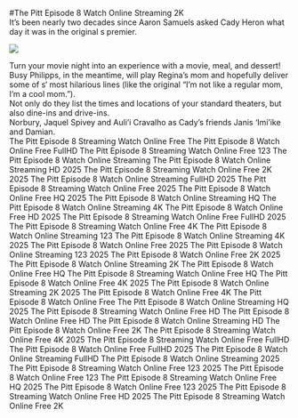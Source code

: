 #The Pitt Episode 8 Watch Online Streaming 2K  
It’s been nearly two decades since Aaron Samuels asked Cady Heron what day it was in the original s premier.  
  
[![](https://i.imgur.com/qSNzIqt.png)](https://movie.rssnews.media/PyYlAlCJ.php)  
  
Turn your movie night into an experience with a movie, meal, and dessert!  
Busy Philipps, in the meantime, will play Regina’s mom and hopefully deliver some of s‘ most hilarious lines (like the original “I’m not like a regular mom, I’m a cool mom.”).  
Not only do they list the times and locations of your standard theaters, but also dine-ins and drive-ins.  
Norbury, Jaquel Spivey and Auli’i Cravalho as Cady’s friends Janis ‘Imi’ike and Damian.  
The Pitt Episode 8 Streaming Watch Online Free
The Pitt Episode 8 Watch Online Free FullHD
The Pitt Episode 8 Streaming Watch Online Free 123
The Pitt Episode 8 Watch Online Streaming
The Pitt Episode 8 Watch Online Streaming HD 2025
The Pitt Episode 8 Streaming Watch Online Free 2K 2025
The Pitt Episode 8 Watch Online Streaming FullHD 2025
The Pitt Episode 8 Streaming Watch Online Free 2025
The Pitt Episode 8 Watch Online Free HQ 2025
The Pitt Episode 8 Watch Online Streaming HQ
The Pitt Episode 8 Watch Online Streaming 4K
The Pitt Episode 8 Watch Online Free HD 2025
The Pitt Episode 8 Streaming Watch Online Free FullHD 2025
The Pitt Episode 8 Streaming Watch Online Free 4K
The Pitt Episode 8 Watch Online Streaming 123
The Pitt Episode 8 Watch Online Streaming 4K 2025
The Pitt Episode 8 Watch Online Free 2025
The Pitt Episode 8 Watch Online Streaming 123 2025
The Pitt Episode 8 Watch Online Free 2K 2025
The Pitt Episode 8 Watch Online Streaming 2K
The Pitt Episode 8 Watch Online Free HQ
The Pitt Episode 8 Streaming Watch Online Free HQ
The Pitt Episode 8 Watch Online Free 4K 2025
The Pitt Episode 8 Watch Online Streaming 2K 2025
The Pitt Episode 8 Watch Online Free 4K
The Pitt Episode 8 Watch Online Free
The Pitt Episode 8 Watch Online Streaming HQ 2025
The Pitt Episode 8 Streaming Watch Online Free HD
The Pitt Episode 8 Watch Online Free HD
The Pitt Episode 8 Watch Online Streaming HD
The Pitt Episode 8 Watch Online Free 2K
The Pitt Episode 8 Streaming Watch Online Free 4K 2025
The Pitt Episode 8 Streaming Watch Online Free FullHD
The Pitt Episode 8 Watch Online Free FullHD 2025
The Pitt Episode 8 Watch Online Streaming FullHD
The Pitt Episode 8 Watch Online Streaming 2025
The Pitt Episode 8 Streaming Watch Online Free 123 2025
The Pitt Episode 8 Watch Online Free 123
The Pitt Episode 8 Streaming Watch Online Free HQ 2025
The Pitt Episode 8 Watch Online Free 123 2025
The Pitt Episode 8 Streaming Watch Online Free HD 2025
The Pitt Episode 8 Streaming Watch Online Free 2K